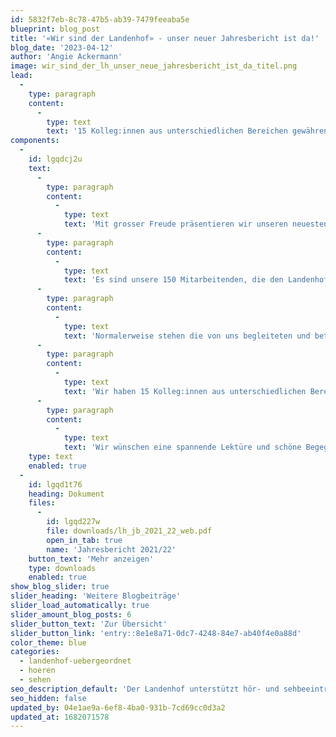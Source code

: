 ```yaml
---
id: 5832f7eb-8c78-47b5-ab39-7479feeaba5e
blueprint: blog_post
title: '«Wir sind der Landenhof» - unser neuer Jahresbericht ist da!'
blog_date: '2023-04-12'
author: 'Angie Ackermann'
image: wir_sind_der_lh_unser_neue_jahresbericht_ist_da_titel.png
lead:
  -
    type: paragraph
    content:
      -
        type: text
        text: '15 Kolleg:innen aus unterschiedlichen Bereichen gewähren Einblick in ihre Biografie und ihren Arbeitsalltag.'
components:
  -
    id: lgqdcj2u
    text:
      -
        type: paragraph
        content:
          -
            type: text
            text: 'Mit grosser Freude präsentieren wir unseren neuesten Jahresbericht - die erste Publikation im neuen Kleid! '
      -
        type: paragraph
        content:
          -
            type: text
            text: 'Es sind unsere 150 Mitarbeitenden, die den Landenhof tragen, mitgestalten und prägen, ihn zu dem machen, was er ist. Kurz: Sie sind der Landenhof!'
      -
        type: paragraph
        content:
          -
            type: text
            text: 'Normalerweise stehen die von uns begleiteten und betreuten Menschen im Zentrum. In diesem Jahresbericht sind es unsere Mitarbeitenden. Mit allem, was sie ausmacht – nicht nur als Fachpersonen, sondern auch als Menschen.'
      -
        type: paragraph
        content:
          -
            type: text
            text: 'Wir haben 15 Kolleg:innen aus unterschiedlichen Bereichen gebeten, uns Einblick in ihre Biografie und ihren Arbeitsalltag zu gewähren.'
      -
        type: paragraph
        content:
          -
            type: text
            text: 'Wir wünschen eine spannende Lektüre und schöne Begegnungen mit unseren Mitarbeitenden! '
    type: text
    enabled: true
  -
    id: lgqd1t76
    heading: Dokument
    files:
      -
        id: lgqd227w
        file: downloads/lh_jb_2021_22_web.pdf
        open_in_tab: true
        name: 'Jahresbericht 2021/22'
    button_text: 'Mehr anzeigen'
    type: downloads
    enabled: true
show_blog_slider: true
slider_heading: 'Weitere Blogbeiträge'
slider_load_automatically: true
slider_amount_blog_posts: 6
slider_button_text: 'Zur Übersicht'
slider_button_link: 'entry::8e1e8a71-0dc7-4248-84e7-ab40f4e0a88d'
color_theme: blue
categories:
  - landenhof-uebergeordnet
  - hoeren
  - sehen
seo_description_default: 'Der Landenhof unterstützt hör- und sehbeeinträchtigte Kinder & Jugendliche in ihrem selbstbestimmten Leben durch Förderung ihrer Fähigkeiten & Entwicklung'
seo_hidden: false
updated_by: 04e1ae9a-6ef8-4ba0-931b-7cd69cc0d3a2
updated_at: 1682071578
---
```

